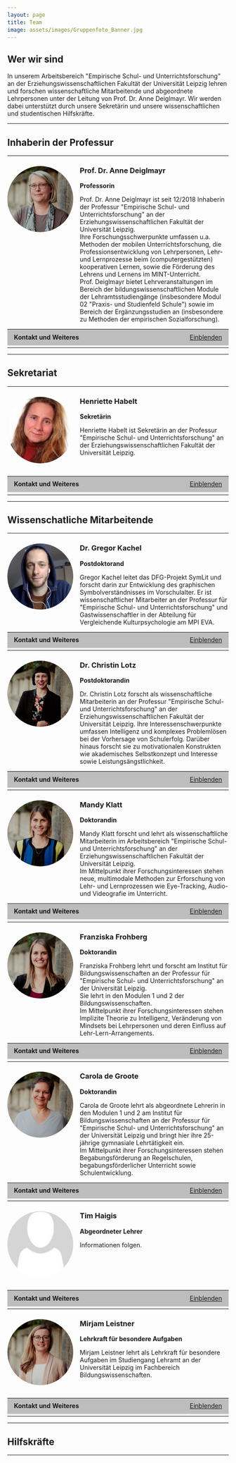 ```yaml
---
layout: page
title: Team
image: assets/images/Gruppenfoto_Banner.jpg
---
```

<!--Team-->
<h2>Wer wir sind</h2>
<p>In unserem Arbeitsbereich "Empirische Schul- und Unterrichtsforschung" an der Erziehungswissenschaftlichen Fakultät der Universität Leipzig lehren und forschen wissenschaftliche Mitarbeitende und abgeordnete Lehrpersonen unter der Leitung von Prof. Dr. Anne Deiglmayr. Wir werden dabei unterstützt durch unsere Sekretärin und unsere wissenschaftlichen und studentischen Hilfskräfte.</p>

<hr>
<h2>Inhaberin der Professur</h2>
<hr>

<!--Deiglmayr-->
<article id="Deiglmayr">
<h3><img style="float: left; margin: 0px 15px 15px 0px; border-radius: 50%;" src="assets/images/Deiglmayr.jpg" width="150" hight="200" />Prof. Dr. Anne Deiglmayr</h3>
<p><b>Professorin</b></p>
</article>
<p style="padding-left: 165px;">Prof. Dr. Anne Deiglmayr ist seit 12/2018 Inhaberin der Professur "Empirische Schul- und Unterrichtsforschung" an der Erziehungswissenschaftlichen Fakultät der Universität Leipzig.<br>
Ihre Forschungsschwerpunkte umfassen u.a. Methoden der mobilen Unterrichtsforschung, die Professionsentwicklung von Lehrpersonen, Lehr- und Lernprozesse beim (computergestützten) kooperativen Lernen, sowie die Förderung des Lehrens und Lernens im MINT-Unterricht.<br>
Prof. Deiglmayr bietet Lehrveranstaltungen im Bereich der bildungswissenschaftlichen Module der Lehramtsstudiengänge (insbesondere Modul 02 "Praxis- und Studienfeld Schule") sowie im Bereich der Ergänzungsstudien an (insbesondere zu Methoden der empirischen Sozialforschung).<br style="clear: both;" />

<script type="text/javascript">
//<![CDATA[
function swap(openlink,closelink, linkid, dataid)
{
if( document.getElementById(dataid).style.display == 'none')
{
document.getElementById(dataid).style.display='inline';
document.getElementById(linkid).firstChild.nodeValue=closelink;
} else
{
document.getElementById(dataid).style.display='none';
document.getElementById(linkid).firstChild.nodeValue=openlink;
}
}
//]]>
</script>
<table class="tab24" align="center" border="0" cellpadding="0" cellspacing="0" width="100%">
<tr bgcolor="#BDBDBD">
<td width="33%" height="30" style="padding-left:15px; padding-right:15px;">
<b>Kontakt und Weiteres</b>
</td>
<td align="right" width="33%" style="padding-left:15px; padding-right:15px;">
<a href="#swap" onclick="javascript:swap('Einblenden','Ausblenden', 'swaplink', 'hideme')" id="swaplink" onfocus="this.blur()" name="swaplink">Einblenden</a>
</td>
</tr> 
<tr style=" text-align: justify; font-size: 14px; font-weight: normal; background-color: rgb(242,242,242);">
<td colspan="3" style="padding-left:15px; padding-right:15px;">
<div id="hideme" style="display:none">
<br /> 
<div align="center">
</div> 
  <p>
    <strong>Telefon:</strong> +49 (0) 341 97-31571<br /> 
    <strong>E-Mail:</strong> <a href="mailto:anne.deiglmayr@uni-leipzig.de">anne.deiglmayr@uni-leipzig.de</a><br /> 
    <strong>Raum:</strong> 208<br /></p>

  <p><b>Kurzbiografie</b></p>
      <div class="table-wrapper">
        <table>
          <tbody>
            <tr>
              <td>seit 2018</td>
              <td>Professorin für Empirische Schul- und Unterrichtsforschung an der Erziehungswissenschaftlichen Fakultät der Universität Leipzig</td>
            </tr>
            <tr>
              <td>2013-2018</td>
              <td>Oberassistentin am Lehrstuhl für Lehr- und Lernforschung, ETH Zürich</td>
            </tr>
            <tr>
              <td>2012-2013</td>
              <td>Postdoc am Lehrstuhl für Lehr- und Lernforschung, ETH Zürich: Marie-Heim-Vögtlin-Stipendium des Schweizer Nationalfonds</td>
            </tr>
            <tr>
              <td>2011-2012</td>
              <td>Dozentin mit Forschungsauftrag am Institut für Medien und Schule der Pädagogischen Hochschule Zentralschweiz</td>
            </tr>
            <tr>
              <td>2008-2010</td>
              <td>Wissenschaftliche Mitarbeiterin in der Abteilung Allgemeine Psychologie der Albert-Ludwigs-Universität Freiburg</td>
            </tr>
            <tr>
              <td>2009</td>
              <td>Promotion (Dr. phil.), Albert-Ludwigs-Universität Freiburg; ausgezeichnet mit dem Eugen-Fink-Nachwuchsförderpreis (2011)</td>
            </tr>
            <tr>
              <td>2005-2008</td>
              <td>Stipendiatin im Virtuellen Graduiertenkolleg „Wissenserwerb und Wissensaustausch mit neuen Medien” (DFG)</td>
            </tr>
            <tr>
              <td>2005</td>
              <td>Diplom (Dipl.-Psych.), Albert-Ludwigs-Universität Freiburg</td>
            </tr>
            <tr>
              <td>2002-2003</td>
              <td>Studium am Department of Psychology der University of Michigan, Ann Arbor</td>
            </tr>
            <tr>
              <td>1999-2005</td>
              <td>Studium der Psychologie, Albert-Ludwigs-Universität Freiburg</td>
            </tr>
          </tbody>
        </table>
      </div>

  <p><b>Publikationen und Vorträge</b></p>
  Klicken Sie hier: <a href="/assets/pdfs/Publikationen_Deiglmayr.pdf">[&rarr; PDF]</a>

</div>
</td>
</tr>
</table> 


<hr>
<h2>Sekretariat</h2>
<hr>
  
<!--Habelt-->

<h3><img style="float: left; margin: 0px 15px 15px 0px; border-radius: 50%;" src="assets/images/Habelt.jpg" width="150" hight="200"/>Henriette Habelt</h3>
<p><b>Sekretärin</b></p>
<p style="padding-left: 165px;">Henriette Habelt ist Sekretärin an der Professur "Empirische Schul- und Unterrichtsforschung" an der Erziehungswissenschaftlichen Fakultät der Universität Leipzig.<br style="clear: both;"/>

<script type="text/javascript">
//<![CDATA[
function swap(openlink,closelink, linkid, dataid)
{
if( document.getElementById(dataid).style.display == 'none')
{
document.getElementById(dataid).style.display='inline';
document.getElementById(linkid).firstChild.nodeValue=closelink;
} else
{
document.getElementById(dataid).style.display='none';
document.getElementById(linkid).firstChild.nodeValue=openlink;
}
}
//]]>
</script>
<table class="tab24" align="center" border="0" cellpadding="0" cellspacing="0" width="100%">
<tr bgcolor="#BDBDBD">
<td width="33%" height="30" style="padding-left:15px; padding-right:15px;">
<b>Kontakt und Weiteres</b>
</td>
<td align="right" width="33%" style="padding-left:15px; padding-right:15px;">
<a href="#swap" onclick="javascript:swap('Einblenden','Ausblenden', 'swaplink1', 'hideme1')" id="swaplink1" onfocus="this.blur()" name="swaplink1">Einblenden</a>
</td>
</tr> 
<tr style=" text-align: justify; font-size: 14px; font-weight: normal; background-color: rgb(242,242,242);">
<td colspan="3" style="padding-left:15px; padding-right:15px;">
<div id="hideme1" style="display:none">
<br /> 
<div align="center">
</div> 

  <p><b>Telefon:</b> +49 (0) 341 97-31570<br>
  <b>E-Mail:</b> <a href="mailto:empschul@uni-leipzig.de">empschul@uni-leipzig.de</a><br>
  <b>Raum:</b> 207</p>

</div>
</td>
</tr>
</table>

<hr>
<h2>Wissenschatliche Mitarbeitende</h2>
<hr>

<!--Kachel-->
<article id="Kachel">
<h3><img style="float: left; margin: 0px 15px 15px 0px; border-radius: 50%;" src="assets/images/Kachel.jpg" width="150" hight="200"/>Dr. Gregor Kachel</h3>
<p><b>Postdoktorand</b></p>
</article>
<p style="padding-left: 165px;">Gregor Kachel leitet das DFG-Projekt SymLit und forscht darin zur Entwicklung des graphischen Symbolverständnisses im Vorschulalter. Er ist wissenschaftlicher Mitarbeiter an der Professur für "Empirische Schul- und Unterrichtsforschung" und Gastwissenschaftler in der Abteilung für Vergleichende Kulturpsychologie am MPI EVA.<br style="clear: both;"/>

<script type="text/javascript">
//<![CDATA[
function swap(openlink,closelink, linkid, dataid)
{
if( document.getElementById(dataid).style.display == 'none')
{
document.getElementById(dataid).style.display='inline';
document.getElementById(linkid).firstChild.nodeValue=closelink;
} else
{
document.getElementById(dataid).style.display='none';
document.getElementById(linkid).firstChild.nodeValue=openlink;
}
}
//]]>
</script>
<table class="tab24" align="center" border="0" cellpadding="0" cellspacing="0" width="100%">
<tr bgcolor="#BDBDBD">
<td width="33%" height="30" style="padding-left:15px; padding-right:15px;">
<b>Kontakt und Weiteres</b>
</td>
<td align="right" width="33%" style="padding-left:15px; padding-right:15px;">
<a href="#swap" onclick="javascript:swap('Einblenden','Ausblenden', 'swaplink2', 'hideme2')" id="swaplink2" onfocus="this.blur()" name="swaplink2">Einblenden</a>
</td>
</tr> 
<tr style=" text-align: justify; font-size: 14px; font-weight: normal; background-color: rgb(242,242,242);">
<td colspan="3" style="padding-left:15px; padding-right:15px;">
<div id="hideme2" style="display:none">
<br /> 
<div align="center">
</div> 
  <p><b>Telefon:</b> +49 (0) 341 97-31573<br>
  <b>E-Mail:</b> <a href="mailto:gregor.kachel@uni-leipzig.de">gregor.kachel@uni-leipzig.de</a><br>
  <b>Raum:</b> 235<br>
  <b>Webseite:</b> <a href="https://gregorkachel.github.io">https://gregorkachel.github.io</a></p>

  <p><b>Publikationen</b></p>
  Klicken Sie hier: <a href="/assets/pdfs/Publikationen_Kachel.pdf">[&rarr; PDF]</a>
</div>
</td>
</tr>
</table>

<!--Lotz-->
<article id="Lotz">
<h3><img style="float: left; margin: 0px 15px 15px 0px; border-radius: 50%;" src="assets/images/Lotz.jpg" width="150" hight="200"/>Dr. Christin Lotz</h3>
<p><b>Postdoktorandin</b></p>
</article>
<p style="padding-left: 165px;">Dr. Christin Lotz forscht als wissenschaftliche Mitarbeiterin an der Professur "Empirische Schul- und Unterrichtsforschung" an der Erziehungswissenschaftlichen Fakultät der Universität Leipzig. Ihre Interessenschwerpunkte umfassen Intelligenz und komplexes Problemlösen bei der Vorhersage von Schulerfolg. Darüber hinaus forscht sie zu motivationalen Konstrukten wie akademisches Selbstkonzept und Interesse sowie Leistungsängstlichkeit.<br style="clear: both;"/>

<script type="text/javascript">
//<![CDATA[
function swap(openlink,closelink, linkid, dataid)
{
if( document.getElementById(dataid).style.display == 'none')
{
document.getElementById(dataid).style.display='inline';
document.getElementById(linkid).firstChild.nodeValue=closelink;
} else
{
document.getElementById(dataid).style.display='none';
document.getElementById(linkid).firstChild.nodeValue=openlink;
}
}
//]]>
</script>
<table class="tab24" align="center" border="0" cellpadding="0" cellspacing="0" width="100%">
<tr bgcolor="#BDBDBD">
<td width="33%" height="30" style="padding-left:15px; padding-right:15px;">
<b>Kontakt und Weiteres</b>
</td>
<td align="right" width="33%" style="padding-left:15px; padding-right:15px;">
<a href="#swap" onclick="javascript:swap('Einblenden','Ausblenden', 'swaplink3', 'hideme3')" id="swaplink3" onfocus="this.blur()" name="swaplink3">Einblenden</a>
</td>
</tr> 
<tr style=" text-align: justify; font-size: 14px; font-weight: normal; background-color: rgb(242,242,242);">
<td colspan="3" style="padding-left:15px; padding-right:15px;">
<div id="hideme3" style="display:none">
<br /> 
<div align="center">
</div>
  <p><b>Telefon:</b> +49 (0) 341 97-31578<br>
  <b>E-Mail:</b> <a href="mailto:christin.lotz@uni-leipzig.de">christin.lotz@uni-leipzig.de</a><br>
  <b>Raum:</b> 209</p>
  <b>Sprechzeit:</b> Dienstag 14:00-15:00 Uhr</p>

  <p><b>Kurzbiografie</b></p>
  <div class="table-wrapper">
        <table>
          <tbody>
            <tr>
              <td>seit 09/2020</td>
              <td>Postdoc am Lehrstuhl für "Empirische Schul- und Unterrichtsforschung" an der Erziehungswissenschaftlichen Fakultät der Universität Leipzig</td>
            </tr>
            <tr>
              <td>08/2018-04/2020</td>
              <td>Berufliche Auszeit (Weltreise)</td>
            </tr>
            <tr>
              <td>06/2012-06/2018</td>
              <td>Doktorandin am Lehrstuhl für "Diagnostik, Beratung, Intervention" an der Universität des Saarlandes</td>
            </tr>
            <tr>
              <td>10/2006-06/2012</td>
              <td>Studium der Psychologie, Universität Trier</td>
            </tr>
          </tbody>
        </table>
      </div>

 <p><b>Publikationen</b></p>
  Klicken Sie hier: <a href="/assets/pdfs/Publikationsliste_Christin Lotz.pdf">[&rarr; PDF]</a>

</div>
</td>
</tr>
</table>  

<!--Klatt-->
<article id="Klatt">
<h3><img style="float: left; margin: 0px 15px 15px 0px; border-radius: 50%;" src="assets/images/Klatt.jpg" width="150" hight="200"/>Mandy Klatt</h3>
<p><b>Doktorandin</b></p>
</article>
<p style="padding-left: 165px;">Mandy Klatt forscht und lehrt als wissenschaftliche Mitarbeiterin im Arbeitsbereich "Empirische Schul- und Unterrichtsforschung" an der Erziehungswissenschaftlichen Fakultät der Universität Leipzig.<br>
Im Mittelpunkt ihrer Forschungsinteressen stehen neue, multimodale Methoden zur Erforschung von Lehr- und Lernprozessen wie Eye-Tracking, Audio- und Videografie im Unterricht.<br style="clear: both;"/>

<script type="text/javascript">
//<![CDATA[
function swap(openlink,closelink, linkid, dataid)
{
if( document.getElementById(dataid).style.display == 'none')
{
document.getElementById(dataid).style.display='inline';
document.getElementById(linkid).firstChild.nodeValue=closelink;
} else
{
document.getElementById(dataid).style.display='none';
document.getElementById(linkid).firstChild.nodeValue=openlink;
}
}
//]]>
</script>
<table class="tab24" align="center" border="0" cellpadding="0" cellspacing="0" width="100%">
<tr bgcolor="#BDBDBD">
<td width="33%" height="30" style="padding-left:15px; padding-right:15px;">
<b>Kontakt und Weiteres</b>
</td>
<td align="right" width="33%" style="padding-left:15px; padding-right:15px;">
<a href="#swap" onclick="javascript:swap('Einblenden','Ausblenden', 'swaplink4', 'hideme4')" id="swaplink4" onfocus="this.blur()" name="swaplink4">Einblenden</a>
</td>
</tr> 
<tr style=" text-align: justify; font-size: 14px; font-weight: normal; background-color: rgb(242,242,242);">
<td colspan="3" style="padding-left:15px; padding-right:15px;">
<div id="hideme4" style="display:none">
<br /> 
<div align="center">
</div> 

  <p><b>Telefon:</b> +49 (0) 341 97-31572<br>
  <b>E-Mail:</b> <a href="mailto:mandy.klatt@uni-leipz.de">mandy.klatt@uni-leipzig.de</a><br>
  <b>Raum:</b> 211<br>
  <b>Sprechzeit:</b> Mittwoch 11:00-12:00 Uhr</p>
  
  <p><b>Kurzbiografie</b></p>
  <div class="table-wrapper">
        <table>
          <tbody>
            <tr>
              <td>seit 10/2019</td>
              <td>Wissenschaftliche Mitarbeiterin an der Universität Leipzig, Erziehungswissenschaftliche Fakultät, Professur für Empirische Schul- und Unterrichtsforschung</td>
            </tr>
            <tr>
              <td>05/2019-09/2019</td>
              <td>Übersetzungs- und Dolmetschertätigkeit in Frankreich</td>
            </tr>
            <tr>
              <td>04/2018-04/2019</td>
              <td>Lehrtätigkeit für Deutsch als Fremdsprache in Frankreich, Sekundarstufe I + II</td>
            </tr>
            <tr>
              <td>05/2017-10/2017</td>
              <td>Lehrtätigkeit für Deutsch als Zweitsprache, Flüchtlingsrat Leipzig e.V.</td>
            </tr>
            <tr>
              <td>10/2011-03/2018</td>
              <td>Studium Deutsch und Französisch für Höheres Lehramt an Gymnasien an der Universität Leipzig/ 1. Staatsexamen</td>
            </tr>
          </tbody>
        </table>
      </div>
 <p><b>Wissenschaftliche Poster</b></p>
  Klicken Sie hier: <a href="/assets/pdfs/Mandy_Klatt_Poster_SIG27.pdf">[&rarr; PDF]</a>
</div>
</td>
</tr>
</table>

<!--Frohberg-->
<article id="Frohberg">
<h3><img style="float: left; margin: 0px 15px 15px 0px; border-radius: 50%;" src="assets/images/Frohberg.jpg" width="150" hight="200"/>Franziska Frohberg</h3>
<p><b>Doktorandin</b></p>
</article>
<p style="padding-left: 165px;">Franziska Frohberg lehrt und forscht am Institut für Bildungswissenschaften an der Professur für "Empirische Schul- und Unterrichtsforschung" an der Universität Leipzig.<br>
Sie lehrt in den Modulen 1 und 2 der Bildungswissenschaften.<br>
Im Mittelpunkt ihrer Forschungsinteressen stehen Implizite Theorie zu Intelligenz, Veränderung von Mindsets bei Lehrpersonen und deren Einfluss auf Lehr-Lern-Arrangements. 
<br style="clear: both;"/>

<script type="text/javascript">
//<![CDATA[
function swap(openlink,closelink, linkid, dataid)
{
if( document.getElementById(dataid).style.display == 'none')
{
document.getElementById(dataid).style.display='inline';
document.getElementById(linkid).firstChild.nodeValue=closelink;
} else
{
document.getElementById(dataid).style.display='none';
document.getElementById(linkid).firstChild.nodeValue=openlink;
}
}
//]]>
</script>
<table class="tab24" align="center" border="0" cellpadding="0" cellspacing="0" width="100%">
<tr bgcolor="#BDBDBD">
<td width="33%" height="30" style="padding-left:15px; padding-right:15px;">
<b>Kontakt und Weiteres</b>
</td>
<td align="right" width="33%" style="padding-left:15px; padding-right:15px;">
<a href="#swap" onclick="javascript:swap('Einblenden','Ausblenden', 'swaplink5', 'hideme5')" id="swaplink5" onfocus="this.blur()" name="swaplink5">Einblenden</a>
</td>
</tr> 
<tr style=" text-align: justify; font-size: 14px; font-weight: normal; background-color: rgb(242,242,242);">
<td colspan="3" style="padding-left:15px; padding-right:15px;">
<div id="hideme5" style="display:none">
<br /> 
<div align="center">
</div>  
  <p><b>Telefon:</b> +49 (0) 341 97-31572<br>
  <b>E-Mail:</b> <a href="mailto:franziska.frohberg@uni-leipzig.de">franziska.frohberg@uni-leipzig.de</a><br>
  <b>Raum:</b> 206<br>
  <b>Sprechzeit:</b> Dienstag 09:00-10:00 Uhr (Anmeldung per E-Mail)</p>
  
  <p><b>Kurzbiografie</b></p>
 <div class="table-wrapper">
        <table>
          <tbody>
            <tr>
              <td>seit 08/2019</td>
              <td>Lehrkraft für besondere Aufgaben im Arbeitsbereich Allgemeine Didaktik</td>
            </tr>
            <tr>
              <td>seit 02/2019</td>
              <td>Lehrkraft für besondere Aufgaben im Arbeitsbereich Empirische Schul- und Unterrichtsforschung</td>
            </tr>
            <tr>
              <td>2015-2018</td>
              <td>Master Begabungsforschung und Kompetenzentwicklung, Universität Leipzig</td>
            </tr>
            <tr>
              <td>2014-2015</td>
              <td>Integrationspädagogin an der Montessorischule Huckepack Dresden e.V. </td>
            </tr>
            <tr>
              <td>2011-2015 </td>
              <td>Bachelor Pädagogik mit Nebenfach Psychologie, Technische Universität Chemnitz</td>
            </tr>
          </tbody>
        </table>
      </div>
</div>
</td>
</tr>
</table>

<!--De Groote-->
<article id="deGroote">
<h3><img style="float: left; margin: 0px 15px 15px 0px; border-radius: 50%;" src="assets/images/de_Groote.jpg" width="150" hight="200"/>Carola de Groote</h3>
<p><b>Doktorandin</b></p>
<p style="padding-left: 165px;">Carola de Groote lehrt als abgeordnete Lehrerin in den Modulen 1 und 2 am Institut für Bildungswissenschaften an der Professur für "Empirische Schul- und Unterrichtsforschung" an der Universität Leipzig und bringt hier ihre 25-jährige gymnasiale Lehrtätigkeit ein.<br>
Im Mittelpunkt ihrer Forschungsinteressen stehen Begabungsförderung an Regelschulen, begabungsförderlicher Unterricht sowie Schulentwicklung.<br style="clear: both;"/>

<script type="text/javascript">
//<![CDATA[
function swap(openlink,closelink, linkid, dataid)
{
if( document.getElementById(dataid).style.display == 'none')
{
document.getElementById(dataid).style.display='inline';
document.getElementById(linkid).firstChild.nodeValue=closelink;
} else
{
document.getElementById(dataid).style.display='none';
document.getElementById(linkid).firstChild.nodeValue=openlink;
}
}
//]]>
</script>
<table class="tab24" align="center" border="0" cellpadding="0" cellspacing="0" width="100%">
<tr bgcolor="#BDBDBD">
<td width="33%" height="30" style="padding-left:15px; padding-right:15px;">
<b>Kontakt und Weiteres</b>
</td>
<td align="right" width="33%" style="padding-left:15px; padding-right:15px;">
<a href="#swap" onclick="javascript:swap('Einblenden','Ausblenden', 'swaplink6', 'hideme6')" id="swaplink6" onfocus="this.blur()" name="swaplink6">Einblenden</a>
</td>
</tr> 
<tr style=" text-align: justify; font-size: 14px; font-weight: normal; background-color: rgb(242,242,242);">
<td colspan="3" style="padding-left:15px; padding-right:15px;">
<div id="hideme6" style="display:none">
<br /> 
<div align="center">
</div>   
  <p><b>Telefon:</b> +49 (0) 341 97-31572<br>
  <b>E-Mail:</b> <a href="mailto:carola.de_groote@uni-leipzig.de">carola.de_groote@uni-leipzig.de</a><br>
  <b>Raum:</b> 234<br>
  <b>Sprechzeit:</b> Freitag 15:00-16:00 Uhr</p>
  
  <p><b>Kurzbiografie</b></p>
 <div class="table-wrapper">
        <table>
          <tbody>
            <tr>
              <td>seit 08/2019</td>
              <td>Abgeordnete Lehrkraft am Arbeitsbereich Empirische Schul- und Unterrichtsforschung</td>
            </tr>
            <tr>
              <td>seit 08/2006</td>
              <td>Immanuel-Kant-Gymnasium Leipzig, Lehrerin für die Fächer Deutsch und Englisch</td>
            </tr>
            <tr>
              <td>08/1995-07/2006</td>
              <td>Gymnasium Engelsdorf, Lehrerin für die Fächer Deutsch und Englisch</td>
            </tr>
            <tr>
              <td>08/1993-07/1995</td>
              <td>Werner-Heisenberg-Gymnasium Leipzig, Vorbereitungsdienst für das Höhere Lehramt an Gymnasien; Fachkombination Deutsch und Englisch; 2. Staatsexamen</td>
            </tr>
            <tr>
              <td>10/1987-07/1993</td>
              <td>Karl-Marx-Universität Leipzig (KMU)/ Universität Leipzig – Alma Mater Lipsiensis, Lehramtsstudium der Fächer Deutsch und Englisch für das Höhere Lehramt an Gymnasien; Erstes Staatsexamen</td>
            </tr>
          </tbody>
        </table>
      </div>
</div>
</td>
</tr>
</table>

<!--Haigis-->
<article id="Haigis">
<h3><img style="float: left; margin: 0px 15px 15px 0px; border-radius: 50%;" src="assets/images/Platzhalter.jpg" width="150" hight="200"/>Tim Haigis</h3>
<p><b>Abgeordneter Lehrer</b></p>
<p style="padding-left: 165px;">Informationen folgen.<br style="clear: both;"/>

<script type="text/javascript">
//<![CDATA[
function swap(openlink,closelink, linkid, dataid)
{
if( document.getElementById(dataid).style.display == 'none')
{
document.getElementById(dataid).style.display='inline';
document.getElementById(linkid).firstChild.nodeValue=closelink;
} else
{
document.getElementById(dataid).style.display='none';
document.getElementById(linkid).firstChild.nodeValue=openlink;
}
}
//]]>
</script>
<table class="tab24" align="center" border="0" cellpadding="0" cellspacing="0" width="100%">
<tr bgcolor="#BDBDBD">
<td width="33%" height="30" style="padding-left:15px; padding-right:15px;">
<b>Kontakt und Weiteres</b>
</td>
<td align="right" width="33%" style="padding-left:15px; padding-right:15px;">
<a href="#swap" onclick="javascript:swap('Einblenden','Ausblenden', 'swaplink7', 'hideme7')" id="swaplink7" onfocus="this.blur()" name="swaplink7">Einblenden</a>
</td>
</tr> 
<tr style=" text-align: justify; font-size: 14px; font-weight: normal; background-color: rgb(242,242,242);">
<td colspan="3" style="padding-left:15px; padding-right:15px;">
<div id="hideme7" style="display:none">
<br /> 
<div align="center">
</div>   
  <p><b>Telefon: </b>+49 (0) 341 97-31577<br>
  <b>E-Mail: </b><a href="mailto:tim.haigis@uni-leipzig.de">tim.haigis@uni-leipzig.de</a><br>
  <b>Raum: </b>234<br>
  <b>Sprechzeit: </b>-</p>
</div>
</td>
</tr>
</table>

<!--Leistner-->

<h3><img style="float: left; margin: 0px 15px 15px 0px; border-radius: 50%;" src="assets/images/Leistner.jpg" width="150" hight="200"/>Mirjam Leistner</h3>
<p><b>Lehrkraft für besondere Aufgaben</b></p>
<p style="padding-left: 165px;">Mirjam Leistner lehrt als Lehrkraft für besondere Aufgaben im Studiengang Lehramt an der Universität Leipzig im Fachbereich Bildungswissenschaften.<br style="clear: both;"/>

<script type="text/javascript">
//<![CDATA[
function swap(openlink,closelink, linkid, dataid)
{
if( document.getElementById(dataid).style.display == 'none')
{
document.getElementById(dataid).style.display='inline';
document.getElementById(linkid).firstChild.nodeValue=closelink;
} else
{
document.getElementById(dataid).style.display='none';
document.getElementById(linkid).firstChild.nodeValue=openlink;
}
}
//]]>
</script>
<table class="tab24" align="center" border="0" cellpadding="0" cellspacing="0" width="100%">
<tr bgcolor="#BDBDBD">
<td width="33%" height="30" style="padding-left:15px; padding-right:15px;">
<b>Kontakt und Weiteres</b>
</td>
<td align="right" width="33%" style="padding-left:15px; padding-right:15px;">
<a href="#swap" onclick="javascript:swap('Einblenden','Ausblenden', 'swaplink8', 'hideme8')" id="swaplink8" onfocus="this.blur()" name="swaplink8">Einblenden</a>
</td>
</tr> 
<tr style=" text-align: justify; font-size: 14px; font-weight: normal; background-color: rgb(242,242,242);">
<td colspan="3" style="padding-left:15px; padding-right:15px;">
<div id="hideme8" style="display:none">
<br /> 
<div align="center">
</div> 
  
  <p><b>Telefon:</b> +49 (0) 341 97-31432<br>
  <b>E-Mail:</b> <a href="mirjam.leistner@uni-leipzig.de">mirjam.leistner@uni-leipzig.de</a><br>
  <b>Raum:</b> 135<br></p>

</div>
</td>
</tr>
</table>

<hr>
<h2>Hilfskräfte</h2>
<hr>



